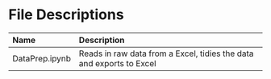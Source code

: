 # File Descriptions

| Name                                                     | Description                                                                         |
| :------------------------------------------------------- | :---------------------------------------------------------------------------------- |
| DataPrep.ipynb                                           | Reads in raw data from a Excel, tidies the data and exports to Excel                |
